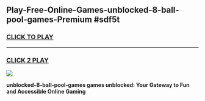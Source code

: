
## Play-Free-Online-Games-unblocked-8-ball-pool-games-Premium #sdf5t
<h3>
<a href="https://premium.freeplayer.one?title=unblocked-8-ball-pool-games&ref=8M">CLICK TO PLAY</a></h3>
<hr>

<h3>
<a href="https://premium.freeplayer.one?title=unblocked-8-ball-pool-games&ref=8M">CLICK 2 PLAY</a>
  
</h3>

<a href="https://premium.freeplayer.one?title=unblocked-8-ball-pool-games&ref=8M"><img src="https://clearcache.store/games.png"></a>


**unblocked-8-ball-pool-games games unblocked: Your Gateway to Fun and Accessible Online Gaming**
